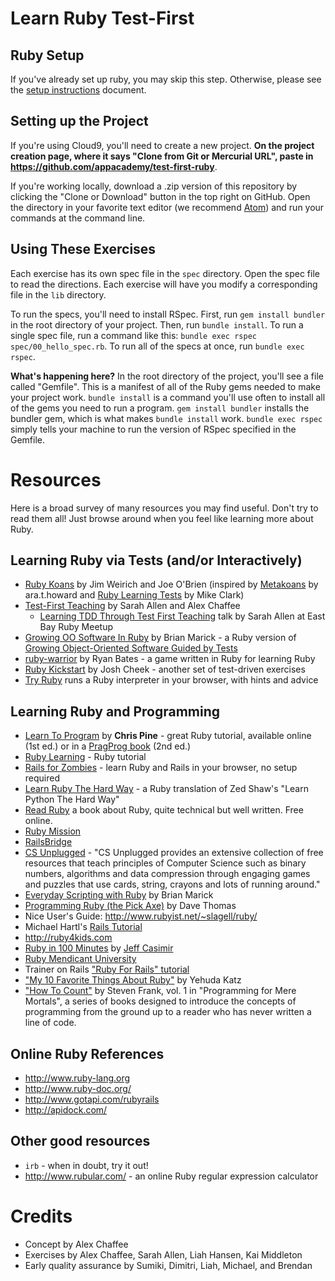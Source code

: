 # Learn Ruby Test-First

## Ruby Setup

If you've already set up ruby, you may skip this step. Otherwise,
please see the [setup instructions][setup] document.

[setup]: http://prepwork.appacademy.io/coding-test-1/setup

## Setting up the Project

If you're using Cloud9, you'll need to create a new project. 
**On the project creation page, where it says "Clone from Git or Mercurial URL", paste
in https://github.com/appacademy/test-first-ruby**.

If you're working locally, download a .zip version of this repository by clicking the "Clone or Download" button in the top right on GitHub. Open the directory in your favorite text editor (we recommend [Atom][atom]) and run your commands at the command line.

[atom]: https://atom.io/

## Using These Exercises

Each exercise has its own spec file in the `spec` directory. Open the
spec file to read the directions. Each exercise will have you modify a corresponding file in the `lib`
directory.

To run the specs, you'll need to install RSpec. First, run `gem install bundler` in the root directory of your project. Then, run `bundle install`. To run a single spec file, run a command like this: `bundle exec rspec spec/00_hello_spec.rb`. To run all of the specs at once, run `bundle exec rspec`.

**What's happening here?** 
In the root directory of the project, you'll see a file called "Gemfile". This is a manifest of all of the Ruby gems needed to make your project work. `bundle install` is a command you'll use often to install all of the gems you need to run a program. `gem install bundler` installs the bundler gem, which is what makes `bundle install` work. `bundle exec rspec` simply tells your machine to run the version of RSpec specified in the Gemfile.

# Resources

Here is a broad survey of many resources you may find useful. Don't
try to read them all! Just browse around when you feel like learning
more about Ruby.

## Learning Ruby via Tests (and/or Interactively)

* [Ruby Koans](http://rubykoans.com) by Jim Weirich and Joe O'Brien
  (inspired by [Metakoans](http://rubyquiz.com/quiz67.html) by
  ara.t.howard and
  [Ruby Learning Tests](http://clarkware.com/cgi/blosxom/2005/03/18)
  by Mike Clark)
* [Test-First Teaching](http://testfirst.org) by Sarah Allen and Alex
  Chaffee
  * [Learning TDD Through Test First Teaching](http://www.youtube.com/watch?v=KgfdlZuVz7I) talk by Sarah Allen at East Bay Ruby Meetup
* [Growing OO Software In Ruby](http://www.exampler.com/blog/2009/12/17/growing-object-oriented-software-in-ruby/) by Brian Marick - a Ruby version of [Growing Object-Oriented Software Guided by Tests](http://www.growing-object-oriented-software.com/)
* [ruby-warrior](http://github.com/ryanb/ruby-warrior) by Ryan Bates -
  a game written in Ruby for learning Ruby
* [Ruby Kickstart](https://github.com/JoshCheek/ruby-kickstart) by
  Josh Cheek - another set of test-driven exercises
* [Try Ruby](http://tryruby.org) runs a Ruby interpreter in your
  browser, with hints and advice

## Learning Ruby and Programming

* [Learn To Program](http://pine.fm/LearnToProgram/) by **Chris
  Pine** - great Ruby tutorial, available online (1st ed.) or in a
  [PragProg book](http://www.pragprog.com/titles/ltp2/learn-to-program-2nd-edition)
  (2nd ed.)
* [Ruby Learning](http://rubylearning.com/satishtalim/tutorial.html) -
  Ruby tutorial
* [Rails for Zombies](http://railsforzombies.org) - learn Ruby and
  Rails in your browser, no setup required
* [Learn Ruby The Hard Way](http://ruby.learncodethehardway.org/) - a
  Ruby translation of Zed Shaw's "Learn Python The Hard Way"
* [Read Ruby](http://ruby.runpaint.org/) a book about Ruby, quite
  technical but well written. Free online.
* [Ruby Mission](http://github.com/alexch/mission)
* [RailsBridge](http://groups.google.com/group/railsbridge)
* [CS Unplugged](http://www.csunplugged.org/) - "CS Unplugged provides
  an extensive collection of free resources that teach principles of
  Computer Science such as binary numbers, algorithms and data
  compression through engaging games and puzzles that use cards,
  string, crayons and lots of running around."
* [Everyday Scripting with Ruby](http://pragprog.com/titles/bmsft/everyday-scripting-with-ruby) by Brian Marick
* [Programming Ruby (the Pick Axe)](http://pragprog.com/titles/ruby/programming-ruby) by Dave Thomas
* Nice User's Guide: <http://www.rubyist.net/~slagell/ruby/>
* Michael Hartl's [Rails Tutorial](http://railstutorial.org)
* <http://ruby4kids.com>
* [Ruby in 100 Minutes](http://jumpstartlab.com/resources/ruby-jumpstart/ruby/) by [Jeff Casimir](http://jumpstartlab.com)
* [Ruby Mendicant University](http://university.rubymendicant.com)
* Trainer on Rails ["Ruby For Rails" tutorial](http://www.public.traineronrails.com/courses/ruby/)
* ["My 10 Favorite Things About Ruby"](http://yehudakatz.com/2009/08/24/my-10-favorite-things-about-the-ruby-language/) by Yehuda Katz
* ["How To Count"](http://stevenf.com/pages/book.html) by Steven
  Frank, vol. 1 in "Programming for Mere Mortals", a series of books
  designed to introduce the concepts of programming from the ground up
  to a reader who has never written a line of code.

## Online Ruby References

* <http://www.ruby-lang.org>
* <http://www.ruby-doc.org/>
* <http://www.gotapi.com/rubyrails>
* <http://apidock.com/>

## Other good resources

* `irb` - when in doubt, try it out!
* <http://www.rubular.com/> - an online Ruby regular expression
  calculator

# Credits

* Concept by Alex Chaffee
* Exercises by Alex Chaffee, Sarah Allen, Liah Hansen, Kai Middleton
* Early quality assurance by Sumiki, Dimitri, Liah, Michael, and Brendan
